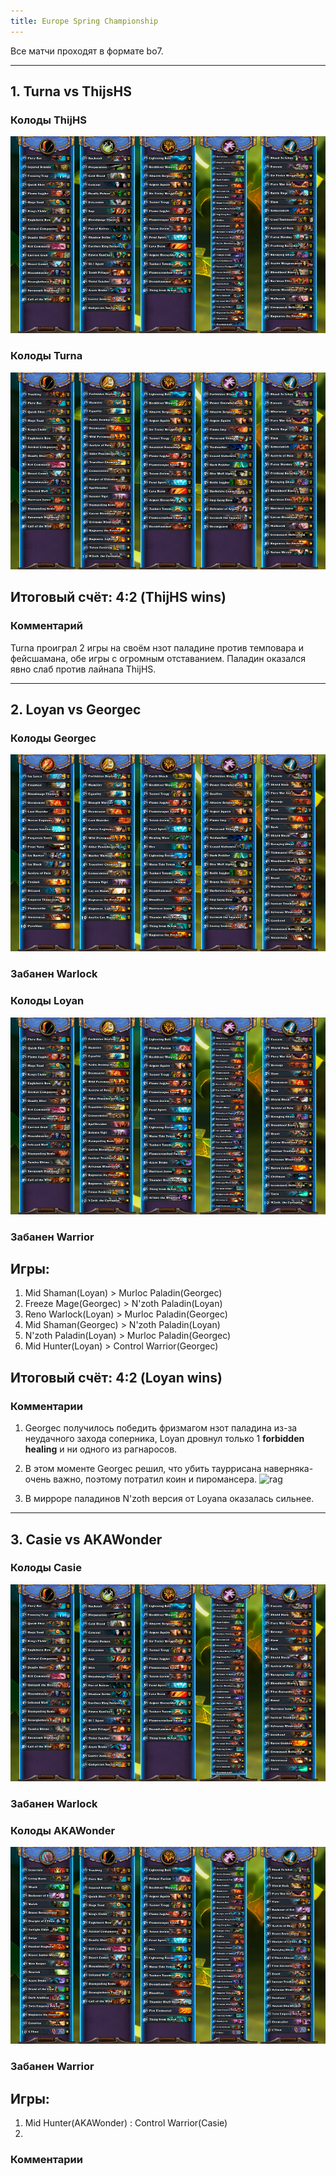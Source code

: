 ```yaml
---
title: Europe Spring Championship
---
```


Все матчи проходят в формате bo7.

---

## 1. Turna vs ThijsHS

### Колоды ThijHS

![thijs](img/thijs.png)

### Колоды Turna

![turna](img/Turn.png)

## Итоговый счёт: 4:2 (ThijHS wins)

### Комментарий

Turna проиграл 2 игры на своём нзот паладине против темповара и фейсшамана, обе игры с огромным отставанием. Паладин оказался явно слаб против лайнапа ThijHS.

---

## 2. Loyan vs Georgec

### Колоды Georgec

![georgec](img/Georgec.png)

### Забанен Warlock

### Колоды Loyan

![loyan](img/loyan.png)

### Забанен Warrior

## Игры:

1. Mid Shaman(Loyan) > Murloc Paladin(Georgec)
2. Freeze Mage(Georgec) > N'zoth Paladin(Loyan)
3. Reno Warlock(Loyan) > Murloc Paladin(Georgec)
4. Mid Shaman(Georgec) > N'zoth Paladin(Loyan)
5. N'zoth Paladin(Loyan) > Murloc Paladin(Georgec)
6. Mid Hunter(Loyan) > Control Warrior(Georgec)

## Итоговый счёт: 4:2 (Loyan wins)

### Комментарии

1. Georgec получилось победить фризмагом нзот паладина из-за неудачного захода соперника, Loyan дровнул только 1 **forbidden healing** и ни одного из рагнаросов.

2. В этом моменте Georgec решил, что убить тауррисана наверняка- очень важно, поэтому потратил коин и пиромансера. 
![rag](http://puu.sh/pp3lO/cd9aebd5f4.jpg)

3. В мирроре паладинов N'zoth версия от Loyana оказалась сильнее.

---

## 3. Casie vs AKAWonder

### Колоды Casie 

![Casie](img/Casie.png)

### Забанен Warlock

### Колоды AKAWonder

![AKAWonder](img/AKAWonder.png)

### Забанен Warrior

## Игры:

1. Mid Hunter(AKAWonder) : Control Warrior(Casie)
2. 

### Комментарии

